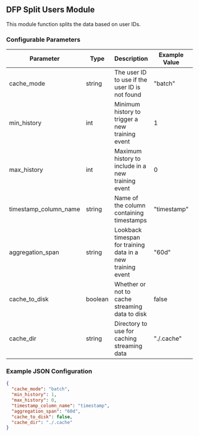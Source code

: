 <!--
SPDX-FileCopyrightText: Copyright (c) 2022-2023, NVIDIA CORPORATION & AFFILIATES. All rights reserved.
SPDX-License-Identifier: Apache-2.0

Licensed under the Apache License, Version 2.0 (the "License");
you may not use this file except in compliance with the License.
You may obtain a copy of the License at

http://www.apache.org/licenses/LICENSE-2.0

Unless required by applicable law or agreed to in writing, software
distributed under the License is distributed on an "AS IS" BASIS,
WITHOUT WARRANTIES OR CONDITIONS OF ANY KIND, either express or implied.
See the License for the specific language governing permissions and
limitations under the License.
-->

## DFP Split Users Module

This module function splits the data based on user IDs.

### Configurable Parameters

| Parameter             | Type   | Description                                                 | Example Value | Default Value |
|-----------------------|--------|-------------------------------------------------------------|---------------|---------------|
| cache_mode            | string | The user ID to use if the user ID is not found              | "batch"       | `batch`       |
| min_history           | int    | Minimum history to trigger a new training event             | 1             | `1`           |
| max_history           | int    | Maximum history to include in a new training event          | 0             | `0`           |
| timestamp_column_name | string | Name of the column containing timestamps                    | "timestamp"   | `timestamp`   |
| aggregation_span      | string | Lookback timespan for training data in a new training event | "60d"         | `60d`         |
| cache_to_disk         | boolean   | Whether or not to cache streaming data to disk              | false         | `false`       |
| cache_dir             | string | Directory to use for caching streaming data                 | "./.cache"    | `./.cache`    |

### Example JSON Configuration

```json
{
  "cache_mode": "batch",
  "min_history": 1,
  "max_history": 0,
  "timestamp_column_name": "timestamp",
  "aggregation_span": "60d",
  "cache_to_disk": false,
  "cache_dir": "./.cache"
}
```
